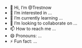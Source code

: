 - 👋 Hi, I’m @Trestnow
- 👀 I’m interested in ...
- 🌱 I’m currently learning ...
- 💞️ I’m looking to collaborate on ...
- 📫 How to reach me ...
- 😄 Pronouns: ...
- ⚡ Fun fact: ...

<!---
Trestnow/Trestnow is a ✨ special ✨ repository because its `README.md` (this file) appears on your GitHub profile.
You can click the Preview link to take a look at your changes.
--->
